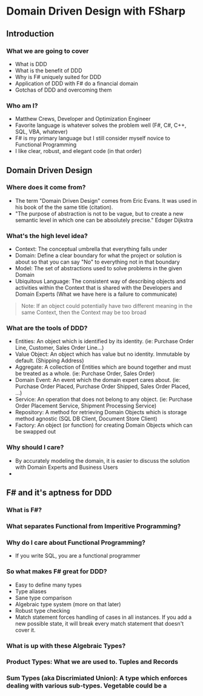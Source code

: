 # Domain Driven Design with FSharp

## Introduction

### What we are going to cover

- What is DDD
- What is the benefit of DDD
- Why is F# uniquely suited for DDD
- Application of DDD with F# do a financial domain
- Gotchas of DDD and overcoming them

### Who am I?

- Matthew Crews, Developer and Optimization Engineer
- Favorite language is whatever solves the problem well (F#, C#, C++, SQL, VBA, whatever)
- F# is my primary language but I still consider myself novice to Functional Programming
- I like clear, robust, and elegant code (in that order)

## Domain Driven Design

### Where does it come from?

- The term "Domain Driven Design" comes from Eric Evans. It was used in his book of the the same title (citation).
- "The purpose of abstraction is not to be vague, but to create a new semantic level in which one can be absolutely precise." Edsger Dijkstra

### What's the high level idea?

- Context: The conceptual umbrella that everything falls under
- Domain: Define a clear boundary for what the project or solution is about so that you can say "No" to everything not in that boundary
- Model: The set of abstractions used to solve problems in the given Domain
- Ubiquitous Language: The consistent way of describing objects and activities within the Context that is shared with the Developers and Domain Experts (What we have here is a failure to communicate)

> Note: If an object could potentially have two different meaning in the same Context, then the Context may be too broad

### What are the tools of DDD?

- Entities: An object which is identified by its identity. (ie: Purchase Order Line, Customer, Sales Order Line...)
- Value Object: An object which has value but no identity. Immutable by default. (Shipping Address)
- Aggregate: A collection of Entities which are bound together and must be treated as a whole. (ie: Purchase Order, Sales Order)
- Domain Event: An event which the domain expert cares about. (ie: Purchase Order Placed, Purchase Order Shipped, Sales Order Placed, ...)
- Service: An operation that does not belong to any object. (ie: Purchase Order Placement Service, Shipment Processing Service)
- Repository: A method for retrieving Domain Objects which is storage method agnostic (SQL DB Client, Document Store Client)
- Factory: An object (or function) for creating Domain Objects which can be swapped out

### Why should I care?

- By accurately modeling the domain, it is easier to discuss the solution with Domain Experts and Business Users
- 

## F# and it's aptness for DDD

### What is F#?

### What separates Functional from Imperitive Programming?

### Why do I care about Functional Programming?

- If you write SQL, you are a functional programmer 

### So what makes F# great for DDD?

- Easy to define many types
- Type aliases
- Sane type comparison
- Algebraic type system (more on that later)
- Robust type checking
- Match statement forces handling of cases in all instances. If you add a new possible state, it will break every match statement that doesn't cover it.

### What is up with these Algebraic Types?

### Product Types: What we are used to. Tuples and Records

### Sum Types (aka Discrimiated Union): A type which enforces dealing with various sub-types. Vegetable could be a 